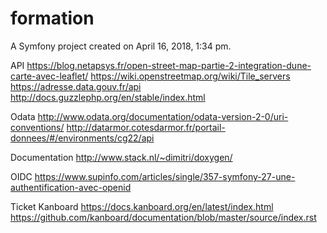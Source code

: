 formation
=========

A Symfony project created on April 16, 2018, 1:34 pm.

API
https://blog.netapsys.fr/open-street-map-partie-2-integration-dune-carte-avec-leaflet/
https://wiki.openstreetmap.org/wiki/Tile_servers
https://adresse.data.gouv.fr/api
http://docs.guzzlephp.org/en/stable/index.html

Odata
http://www.odata.org/documentation/odata-version-2-0/uri-conventions/
http://datarmor.cotesdarmor.fr/portail-donnees/#/environments/cg22/api

Documentation
http://www.stack.nl/~dimitri/doxygen/

OIDC
https://www.supinfo.com/articles/single/357-symfony-27-une-authentification-avec-openid

Ticket Kanboard
https://docs.kanboard.org/en/latest/index.html https://github.com/kanboard/documentation/blob/master/source/index.rst 


